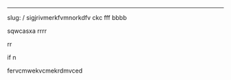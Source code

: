 ---
slug: /
sigjrivmerkfvmnorkdfv ckc fff bbbb


sqwcasxa
rrrr

rr

if n






fervcmwekvcmekrdmvced
